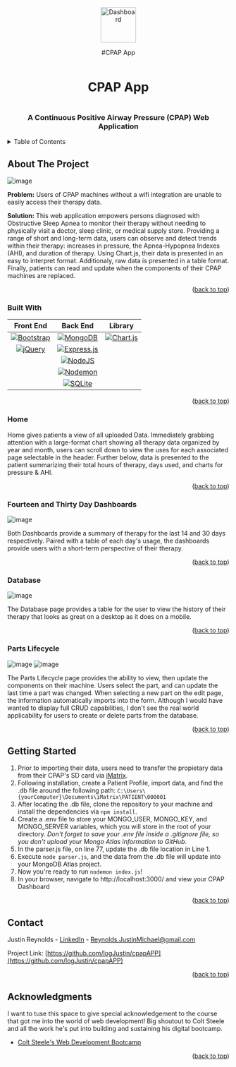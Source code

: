 <!-- PROJECT LOGO -->
<div align="center">
    <img src="https://user-images.githubusercontent.com/33402995/233778117-610f2f17-6669-4601-8b1d-609693484484.png" alt="Dashboard" width="80" height="80">


  #CPAP App
  <h1 align="center" style="display: inline-block;">CPAP App</h1>
  <h3>A Continuous Positive Airway Pressure (CPAP) Web Application</h3>
</div>


<!-- TABLE OF CONTENTS -->
<details>
  <summary>Table of Contents</summary>
  <ol>
    <li><a href="#about-the-project">About The Project</a></li>
    <ul>
    <li><a href="#built-with">Built With</a></li>
    <li><a href="#home">Home</a></li>
    <li><a href="#fourteen-and-thirty-day-dashboards">Fourteen & Thirty Days</a></li>
    <li><a href="#database">Database</a></li>
    <li><a href="#parts-lifecycle">Parts Lifecycle</a></li>
    </ul>
    <li>
      <a href="#getting-started">Getting Started</a>
    </li>
    <li><a href="#contact">Contact</a></li>
  </ol>
</details>


<!-- ABOUT THE PROJECT -->
## About The Project

![image](https://user-images.githubusercontent.com/33402995/233778323-b7f27de4-eb45-4dd5-b9da-3841197fc07f.png)

**Problem:** Users of CPAP machines without a wifi integration are unable to easily access their therapy data. 

**Solution:** This web application empowers persons diagnosed with Obstructive Sleep Apnea to monitor their therapy without needing to physically visit a doctor, sleep clinic, or medical supply store. Providing a range of short and long-term data, users can observe and detect trends within their therapy: increases in pressure, the Apnea-Hypopnea Indexes (AHI), and duration of therapy. Using Chart.js, their data is presented in an easy to interpret format. Additionaly, raw data is presented in a table format. Finally, patients can read and update when the components of their CPAP machines are replaced. 

<p align="right">(<a href="#cpap-app">back to top</a>)</p>



### Built With


Front End | Back End | Library
| :---: | :---: | :---:
[![Bootstrap][Bootstrap.com]][Bootstrap-url] | [![MongoDB][Mongo.js]][Mongo-url] | [![Chart.js][Chart.js]][Chartjs-url]
[![jQuery][JQuery.com]][JQuery-url] | [![Express.js][Express]][Express-url] | 
 &nbsp; | [![NodeJS][Node.js]][Node-url] | 
 &nbsp; | [![Nodemon][Nodemon.js]][Nodemon-url] | 
 &nbsp; | [![SQLite][SqLite.js]][SqLite-url] | 


<p align="right">(<a href="#cpap-app">back to top</a>)</p>

<!-- HOME -->
### Home

Home gives patients a view of all uploaded Data. Immediately grabbing attention with a large-format chart showing all therapy data organized by year and month, users can scroll down to view the uses for each associated page selectable in the header. Further below, data is presented to the patient summarizing their total hours of therapy, days used, and charts for pressure & AHI. 


<p align="right">(<a href="#cpap-app">back to top</a>)</p>

<!-- FOURTEEN THIRTY -->
### Fourteen and Thirty Day Dashboards
![image](https://user-images.githubusercontent.com/33402995/233785723-120e517b-df94-4f5c-9178-7fa60101de29.png)

Both Dashboards provide a summary of therapy for the last 14 and 30 days respectively. Paired with a table of each day's usage, the dashboards provide users with a short-term perspective of their therapy.


<p align="right">(<a href="#cpap-app">back to top</a>)</p>

<!-- Database -->
### Database
![image](https://user-images.githubusercontent.com/33402995/233786340-5bdce439-f857-4114-8a96-4998ae7fa1fa.png)

The Database page provides a table for the user to view the history of their therapy that looks as great on a desktop as it does on a mobile.


<p align="right">(<a href="##cpap-app">back to top</a>)</p>

<!-- Parts -->
### Parts Lifecycle
![image](https://user-images.githubusercontent.com/33402995/233786462-a1cc7989-c6fe-4420-8ba2-8c72e4d38920.png)
![image](https://user-images.githubusercontent.com/33402995/233786502-2cc632a9-f734-4e4c-acab-3659b3429621.png)


The Parts Lifecycle page provides the ability to view, then update the components on their machine. Users select the part, and can update the last time a part was changed. When selecting a new part on the edit page, the information automatically imports into the form. Although I would have wanted to display full CRUD capabilities, I don't see the real world applicability for users to create or delete parts from the database.


<p align="right">(<a href="#cpap-app">back to top</a>)</p>

<!-- GETTING STARTED -->
## Getting Started

1. Prior to importing their data, users need to transfer the propietary data from their CPAP's SD card via [iMatrix](https://smart-med.com.au/imatrix-software-download-and-installation/ "iMatrix"). 
2. Following installation, create a Patient Profile, import data, and find the .db file around the following path: 
```C:\Users\{yourComputer}\Documents\iMatrix\PATIENT\000001```
2. After locating the .db file, clone the repository to your machine and install the dependencies via `npm install`. 
3. Create a .env file to store your MONGO_USER, MONGO_KEY, and MONGO_SERVER variables, which you will store in the root of your directory. *Don't forget to save your .env file inside a .gitignore file, so you don't upload your Mongo Atlas information to GitHub.* 
4. In the parser.js file, on line 77, update the .db file location in Line 1.
5. Execute `node parser.js`, and the data from the .db file will update into your MongoDB Atlas project.
6. Now you're ready to run `nodemon index.js`!
7. In your browser, navigate to http://localhost:3000/ and view your CPAP Dashboard


<p align="right">(<a href="##cpap-app">back to top</a>)</p>


<!-- CONTACT -->
## Contact

Justin Reynolds - [LinkedIn](https://www.linkedin.com/in/logjustin/) - Reynolds.JustinMichael@gmail.com

Project Link: [https://github.com/logJustin/cpapAPP](https://github.com/logJustin/cpapAPP)

<p align="right">(<a href="#cpap-app">back to top</a>)</p>



<!-- ACKNOWLEDGMENTS -->
## Acknowledgments

I want to tuse this space to give special acknowledgement to the course that got me into the world of web development! Big shoutout to Colt Steele and all the work he's put into building and sustaining his digital bootcamp.

* [Colt Steele's Web Development Bootcamp](https://www.udemy.com/user/coltsteele/)


<p align="right">(<a href="#cpap-app">back to top</a>)</p>


<!-- MARKDOWN LINKS & IMAGES -->
<!-- https://www.markdownguide.org/basic-syntax/#reference-style-links -->
[contributors-shield]: https://img.shields.io/github/contributors/othneildrew/Best-README-Template.svg?style=for-the-badge
[contributors-url]: https://github.com/othneildrew/Best-README-Template/graphs/contributors
[forks-shield]: https://img.shields.io/github/forks/othneildrew/Best-README-Template.svg?style=for-the-badge
[forks-url]: https://github.com/othneildrew/Best-README-Template/network/members
[stars-shield]: https://img.shields.io/github/stars/othneildrew/Best-README-Template.svg?style=for-the-badge
[stars-url]: https://github.com/othneildrew/Best-README-Template/stargazers
[issues-shield]: https://img.shields.io/github/issues/othneildrew/Best-README-Template.svg?style=for-the-badge
[issues-url]: https://github.com/othneildrew/Best-README-Template/issues
[license-shield]: https://img.shields.io/github/license/othneildrew/Best-README-Template.svg?style=for-the-badge
[license-url]: https://github.com/othneildrew/Best-README-Template/blob/master/LICENSE.txt
[linkedin-shield]: https://img.shields.io/badge/-LinkedIn-black.svg?style=for-the-badge&logo=linkedin&colorB=555
[linkedin-url]: https://linkedin.com/in/othneildrew
[product-screenshot]: images/screenshot.png


[Mongo.js]: https://img.shields.io/badge/MongoDB-%234ea94b.svg?style=for-the-badge&logo=mongodb&logoColor=white
[Mongo-url]: https://www.mongodb.com/atlas/database
[Express]: https://img.shields.io/badge/express.js-%23404d59.svg?style=for-the-badge&logo=express&logoColor=%2361DAFB
[Express-url]: https://expressjs.com/
[Node.js]: https://img.shields.io/badge/node.js-6DA55F?style=for-the-badge&logo=node.js&logoColor=white
[Node-url]: https://nodejs.org/en
[Nodemon.js]: https://img.shields.io/badge/NODEMON-%23323330.svg?style=for-the-badge&logo=nodemon&logoColor=%BBDEAD
[Nodemon-url]: https://nodemon.io/
[SQLite.js]: https://img.shields.io/badge/sqlite-%2307405e.svg?style=for-the-badge&logo=sqlite&logoColor=white
[SQLite-url]: https://sqlite.org/index.html
[Chart.js]: https://img.shields.io/badge/chart.js-F5788D.svg?style=for-the-badge&logo=chart.js&logoColor=white
[Chartjs-url]: https://www.chartjs.org/
[Bootstrap.com]: https://img.shields.io/badge/bootstrap-%23563D7C.svg?style=for-the-badge&logo=bootstrap&logoColor=white
[Bootstrap-url]: https://getbootstrap.com
[JQuery.com]: https://img.shields.io/badge/jquery-%230769AD.svg?style=for-the-badge&logo=jquery&logoColor=white
[JQuery-url]: https://jquery.com 
